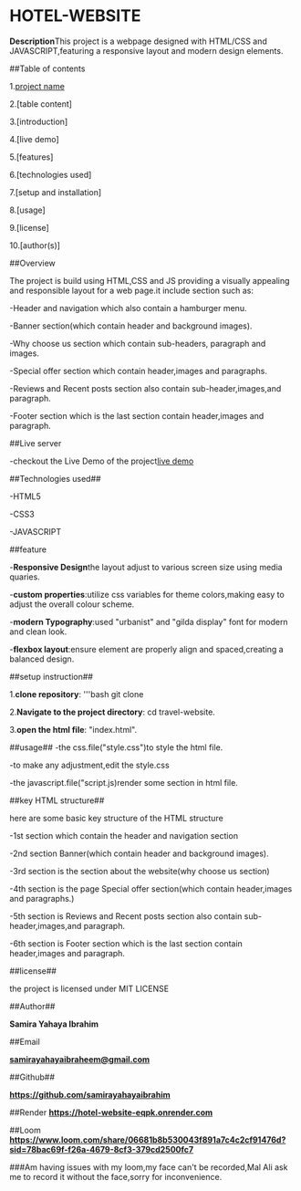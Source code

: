 # HOTEL-WEBSITE


**Description**This project is a webpage designed with HTML/CSS and JAVASCRIPT,featuring a responsive layout and modern design elements.


##Table of contents                        

1.[project name](HOTEL-WEBSITE)

2.[table content]

3.[introduction]

4.[live demo]

5.[features]

6.[technologies used]

7.[setup and installation]

8.[usage]

9.[license]

10.[author(s)]


##Overview

The project is build using HTML,CSS and JS providing a visually appealing and responsible layout for a web page.it include section such as:

-Header and navigation which also contain a hamburger menu.

-Banner section(which contain header and background images).

-Why choose us section which contain sub-headers, paragraph and images.

-Special offer section which contain header,images and paragraphs.

-Reviews and Recent posts section also contain sub-header,images,and paragraph.

-Footer section which is the last section contain header,images and paragraph.


##Live server

-checkout the Live Demo of the project[live demo](https://hotel-website-eqpk.onrender.com)

##Technologies used##

-HTML5

-CSS3

-JAVASCRIPT


##feature


-**Responsive Design**the layout adjust to various screen size using media quaries.

-**custom properties**:utilize css variables for theme colors,making easy to adjust the overall colour scheme.

-**modern Typography**:used "urbanist" and "gilda display" font for modern and clean look.

-**flexbox layout**:ensure element are properly align and spaced,creating a balanced design.


##setup instruction##

1.**clone repository**:
'''bash
     git clone
     
2.**Navigate to the project directory**:
   cd travel-website.
   
3.**open the html file**:
  "index.html".

  
##usage##
-the css.file("style.css")to style the html file.

-to make any adjustment,edit the style.css

-the javascript.file("script.js)render some section in html file.


##key HTML structure##

here are some basic key structure of the HTML structure

-1st section which contain the header and navigation section

-2nd section Banner(which contain header and background images).

-3rd section is the section about the website(why choose us section)

-4th section is the page Special offer section(which contain header,images and paragraphs.)

-5th section is Reviews and Recent posts section also contain sub-header,images,and paragraph.

-6th section is Footer section which is the last section contain header,images and paragraph.


##license##     

the project is licensed under MIT LICENSE


##Author##

**Samira Yahaya Ibrahim**

##Email

**samirayahayaibraheem@gmail.com**

##Github##

**https://github.com/samirayahayaibrahim** 

##Render
**https://hotel-website-eqpk.onrender.com**

##Loom
**https://www.loom.com/share/06681b8b530043f891a7c4c2cf91476d?sid=78bac69f-f26a-4679-8cf3-379cd2500fc7**

###Am having issues with my loom,my face can't be recorded,Mal Ali ask me to record it without the face,sorry for inconvenience.